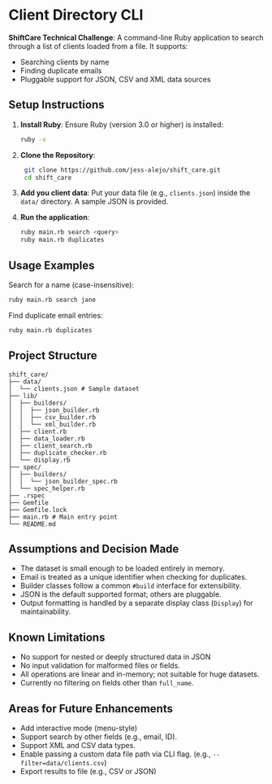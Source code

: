 # Client Directory CLI

**ShiftCare Technical Challenge**: A command-line Ruby application to search through a list of clients loaded from a file. It supports:

- Searching clients by name
- Finding duplicate emails
- Pluggable support for JSON, CSV and XML data sources

## Setup Instructions

1. **Install Ruby**:
   Ensure Ruby (version 3.0 or higher) is installed:

   ```bash
   ruby -v
   ```

2. **Clone the Repository**:

   ```bash
    git clone https://github.com/jess-alejo/shift_care.git
    cd shift_care
   ```

3. **Add you client data**: Put your data file (e.g., `clients.json`) inside the `data/` directory. A sample JSON is provided.

4. **Run the application**:
   ```bash
   ruby main.rb search <query>
   ruby main.rb duplicates
   ```

## Usage Examples

Search for a name (case-insensitive):

```bash
ruby main.rb search jane
```

Find duplicate email entries:

```bash
ruby main.rb duplicates
```

## Project Structure

```
shift_care/
├── data/
│  └── clients.json # Sample dataset
├── lib/
│  ├── builders/
│  │  ├── json_builder.rb
│  │  ├── csv_builder.rb
│  │  └── xml_builder.rb
│  ├── client.rb
│  ├── data_loader.rb
│  ├── client_search.rb
│  ├── duplicate_checker.rb
│  └── display.rb
├── spec/
│  ├── builders/
│  │  └── json_builder_spec.rb
│  └── spec_helper.rb
├── .rspec
├── Gemfile
├── Gemfile.lock
├── main.rb # Main entry point
└── README.md
```

## Assumptions and Decision Made

- The dataset is small enough to be loaded entirely in memory.
- Email is treated as a unique identifier when checking for duplicates.
- Builder classes follow a common `#build` interface for extensibility.
- JSON is the default supported format; others are pluggable.
- Output formatting is handled by a separate display class (`Display`) for maintainability.

## Known Limitations

- No support for nested or deeply structured data in JSON
- No input validation for malformed files or fields.
- All operations are linear and in-memory; not suitable for huge datasets.
- Currently no filtering on fields other than `full_name`.

## Areas for Future Enhancements

- Add interactive mode (menu-style)
- Support search by other fields (e.g., email, ID).
- Support XML and CSV data types.
- Enable passing a custom data file path via CLI flag. (e.g., `--filter=data/clients.csv`)
- Export results to file (e.g., CSV or JSON)
